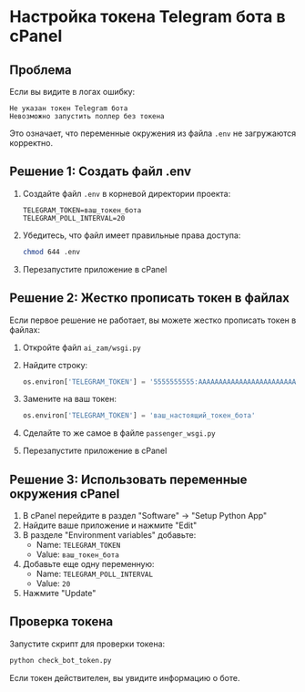 # Настройка токена Telegram бота в cPanel

## Проблема
Если вы видите в логах ошибку:
```
Не указан токен Telegram бота
Невозможно запустить поллер без токена
```

Это означает, что переменные окружения из файла `.env` не загружаются корректно.

## Решение 1: Создать файл .env

1. Создайте файл `.env` в корневой директории проекта:
   ```
   TELEGRAM_TOKEN=ваш_токен_бота
   TELEGRAM_POLL_INTERVAL=20
   ```

2. Убедитесь, что файл имеет правильные права доступа:
   ```bash
   chmod 644 .env
   ```

3. Перезапустите приложение в cPanel

## Решение 2: Жестко прописать токен в файлах

Если первое решение не работает, вы можете жестко прописать токен в файлах:

1. Откройте файл `ai_zam/wsgi.py`
2. Найдите строку:
   ```python
   os.environ['TELEGRAM_TOKEN'] = '5555555555:AAAAAAAAAAAAAAAAAAAAAAAAAAAAAAAAAAA'
   ```
3. Замените на ваш токен:
   ```python
   os.environ['TELEGRAM_TOKEN'] = 'ваш_настоящий_токен_бота'
   ```

4. Сделайте то же самое в файле `passenger_wsgi.py`

5. Перезапустите приложение в cPanel

## Решение 3: Использовать переменные окружения cPanel

1. В cPanel перейдите в раздел "Software" -> "Setup Python App"
2. Найдите ваше приложение и нажмите "Edit"
3. В разделе "Environment variables" добавьте:
   - Name: `TELEGRAM_TOKEN`
   - Value: `ваш_токен_бота`
4. Добавьте еще одну переменную:
   - Name: `TELEGRAM_POLL_INTERVAL`
   - Value: `20`
5. Нажмите "Update"

## Проверка токена

Запустите скрипт для проверки токена:
```bash
python check_bot_token.py
```

Если токен действителен, вы увидите информацию о боте.